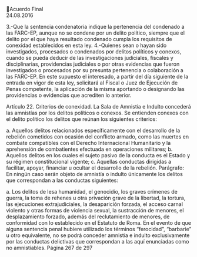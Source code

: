 Acuerdo Final  
24.08.2016  

3.-Que la sentencia condenatoria indique la pertenencia del condenado a las FARC-EP, aunque no 
se  condene  por  un  delito  político,  siempre  que  el  delito  por  el  que  haya  resultado  condenado 
cumpla los requisitos de conexidad establecidos en esta ley. 
4.-Quienes  sean  o  hayan  sido  investigados,  procesados  o  condenados  por  delitos  políticos  y 
conexos,  cuando  se  pueda  deducir  de  las  investigaciones  judiciales,  fiscales  y  disciplinarias, 
providencias  judiciales  o  por  otras  evidencias  que  fueron  investigados  o  procesados  por  su 
presunta pertenencia o colaboración a las FARC-EP. En este supuesto el interesado, a partir del 
día siguiente de la entrada en vigor de esta ley, solicitará al Fiscal o Juez de Ejecución de Penas 
competente, la aplicación de la misma aportando o designando las providencias o evidencias que 
acrediten lo anterior.  
 
Artículo 22. Criterios de conexidad. La Sala de Amnistía e Indulto concederá las amnistías por los delitos 
políticos  o  conexos.  Se  entienden  conexos  con  el  delito  político  los  delitos  que  reúnan  los  siguientes 
criterios: 
 
a. Aquellos delitos relacionados específicamente con el desarrollo de la rebelión cometidos con ocasión 
del  conflicto  armado,  como  las  muertes  en  combate  compatibles  con  el  Derecho  Internacional 
Humanitario y la aprehensión de combatientes efectuada en operaciones militares; 
b. Aquellos delitos en los cuales el sujeto pasivo de la conducta es el Estado y su régimen constitucional 
vigente; 
c. Aquellas conductas dirigidas a facilitar, apoyar, financiar u ocultar el desarrollo de la rebelión. 
Parágrafo: En ningún caso serán objeto de amnistía o indulto únicamente los delitos que correspondan a 
las conductas siguientes: 
 
a. Los delitos de lesa humanidad, el genocidio, los graves crímenes de guerra, la toma de rehenes u otra 
privación  grave  de  la  libertad,  la  tortura,  las  ejecuciones  extrajudiciales,  la  desaparición  forzada,  el 
acceso carnal violento y otras formas de violencia sexual, la sustracción de menores, el desplazamiento 
forzado, además del reclutamiento de menores, de conformidad con lo establecido en el Estatuto de 
Roma.  En  el  evento  de  que  alguna  sentencia  penal  hubiere  utilizado  los  términos  “ferocidad”, 
“barbarie”  u  otro  equivalente,  no  se  podrá  conceder  amnistía  e  indulto  exclusivamente  por  las 
conductas delictivas que correspondan a las aquí enunciadas como no amnistiables. 
Página 267 de 297 
 

